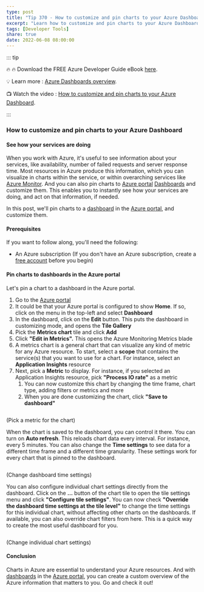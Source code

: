 ```yaml
---
type: post
title: "Tip 370 - How to customize and pin charts to your Azure Dashboard"
excerpt: "Learn how to customize and pin charts to your Azure Dashboard"
tags: [Developer Tools]
share: true
date: 2022-06-08 08:00:00
---
```


::: tip 

:fire:  :fire:  Download the FREE Azure Developer Guide eBook [here](http://aka.ms/azuredevebook?WT.mc_id=docs-azuredevtips-azureappsdev).

:bulb: Learn more : [Azure Dashboards overview](https://docs.microsoft.com/azure/azure-portal/azure-portal-dashboards?WT.mc_id=docs-azuredevtips-azureappsdev). 

:tv: Watch the video : [How to customize and pin charts to your Azure Dashboard](https://youtu.be/kwsEbe04h84?WT.mc_id=youtube-azuredevtips-azureappsdev).

:::

### How to customize and pin charts to your Azure Dashboard

#### See how your services are doing
When you work with Azure, it's useful to see information about your services, like availability, number of failed requests and server response time. Most resources in Azure produce this information, which you can visualize in charts within the service, or within overarching services like [Azure Monitor](https://docs.microsoft.com/azure/azure-monitor/overview?WT.mc_id=docs-azuredevtips-azureappsdev). And you can also pin charts to [Azure portal](https://portal.azure.com/?WT.mc_id=azure-azuredevtips-azureappsdev) [Dashboards](https://docs.microsoft.com/azure/azure-portal/azure-portal-dashboards?WT.mc_id=docs-azuredevtips-azureappsdev) and customize them. This enables you to instantly see how your services are doing, and act on that information, if needed.

In this post, we'll pin charts to a [dashboard](https://docs.microsoft.com/azure/azure-portal/azure-portal-dashboards?WT.mc_id=docs-azuredevtips-azureappsdev) in the [Azure portal](https://portal.azure.com/?WT.mc_id=azure-azuredevtips-azureappsdev), and customize them. 

#### Prerequisites
If you want to follow along, you'll need the following:
* An Azure subscription (If you don't have an Azure subscription, create a [free account](https://azure.microsoft.com/free/?WT.mc_id=azure-azuredevtips-azureappsdev) before you begin)

#### Pin charts to dashboards in the Azure portal
Let's pin a chart to a dashboard in the Azure portal. 

1. Go to the [Azure portal](https://portal.azure.com/?WT.mc_id=azure-azuredevtips-azureappsdev)
2. It could be that your Azure portal is configured to show **Home**. If so, click on the menu in the top-left and select **Dashboard**
3. In the dashboard, click on the **Edit** button. This puts the dashboard in customizing mode, and opens the **Tile Gallery**
4. Pick the **Metrics chart** tile and click **Add**
5. Click **"Edit in Metrics".** This opens the Azure Monitoring Metrics blade
6. A metrics chart is a general chart that can visualize any kind of metric for any Azure resource. To start, select a **scope** that contains the service(s) that you want to use for a chart. For instance, select an **Application Insights** resource
7. Next, pick a **Metric** to display. For instance, if you selected an Application Insights resource, pick **"Process IO rate"** as a metric
   1. You can now customize this chart by changing the time frame, chart type, adding filters or metrics and more
   2. When you are done customizing the chart, click **"Save to dashboard"**

<img :src="$withBase('/files/154customizechart.png')">

(Pick a metric for the chart)

When the chart is saved to the dashboard, you can control it there. You can turn on **Auto refresh**. This reloads chart data every interval. For instance, every 5 minutes. You can also change the **Time settings** to see data for a different time frame and a different time granularity. These settings work for every chart that is pinned to the dashboard.

<img :src="$withBase('/files/154customizefilters.png')">

(Change dashboard time settings)

You can also configure individual chart settings directly from the dashboard. Click on the **...** button of the chart tile to open the tile settings menu and click **"Configure tile settings"**. You can now check **"Override the dashboard time settings at the tile level"** to change the time settings for this individual chart, without affecting other charts on the dashboards. If available, you can also override chart filters from here. This is a quick way to create the most useful dashboard for you.

<img :src="$withBase('/files/154changechart.png')">

(Change individual chart settings)

#### Conclusion
Charts in Azure are essential to understand your Azure resources. And with [dashboards](https://docs.microsoft.com/azure/azure-portal/azure-portal-dashboards?WT.mc_id=docs-azuredevtips-azureappsdev) in the [Azure portal](https://portal.azure.com/?WT.mc_id=azure-azuredevtips-azureappsdev), you can create a custom overview of the Azure information that matters to you. Go and check it out!
